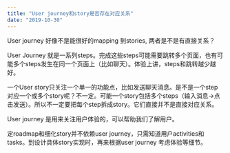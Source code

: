 ```yaml
---
title: "User journey和story是否存在对应关系"
date: "2019-10-30"
---
```


User journey 好像不是能很好的mapping 到stories, 两者是不是有直接关系？ 

User Journey 就是一系列steps。完成这些steps可能需要跳转多个页面，也有可能多个steps发生在同一个页面上（比如聊天）。体验上讲，steps和跳转越少越好。 

一个User story只关注一个单一的功能点，比如发送聊天消息。是不是一个step 对应一个或多个story呢？不一定。可能一个story包括多个steps（输入消息->点击发送）。所以不一定要把每个step拆成story。它们直接并不是直接对应关系。 

User journey 是用来关注用户体验的，可以帮助我们了解用户。 

定roadmap和细化story并不依赖user journey，只需知道用户activities和tasks。到设计具体story实现时，再来根据user journey 考虑体验等细节。
